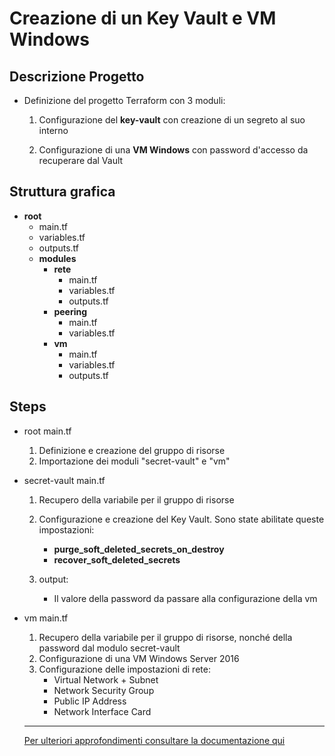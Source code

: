 # Creazione di un Key Vault e VM Windows



## Descrizione Progetto

- Definizione del progetto Terraform con 3 moduli:
  1. Configurazione del **key-vault** con creazione di un segreto al suo interno
  
  2. Configurazione di una **VM Windows** con password d'accesso da recuperare dal Vault


## Struttura grafica
- **root**
  - main.tf
  - variables.tf
  - outputs.tf
  - **modules**
    - **rete**
      - main.tf
      - variables.tf
      - outputs.tf
    - **peering**
      - main.tf
      - variables.tf
    - **vm**
      - main.tf
      - variables.tf
      - outputs.tf


## Steps

- root main.tf
  1. Definizione e creazione del gruppo di risorse
  1. Importazione dei moduli "secret-vault" e "vm"

- secret-vault main.tf
  1. Recupero della variabile per il gruppo di risorse
  1. Configurazione e creazione del Key Vault. Sono state abilitate queste impostazioni:
     - **purge_soft_deleted_secrets_on_destroy**
     - **recover_soft_deleted_secrets**
  
  1. output:
     - Il valore della password da passare alla configurazione della vm

- vm main.tf
  1. Recupero della variabile per il gruppo di risorse, nonché della password dal modulo secret-vault
  2. Configurazione di una VM Windows Server 2016
  3. Configurazione delle impostazioni di rete:
     - Virtual Network + Subnet
     - Network Security Group
     - Public IP Address
     -  Network Interface Card

  ---
  [Per ulteriori approfondimenti consultare la documentazione qui](https://registry.terraform.io/providers/hashicorp/azurerm/latest/docs)


